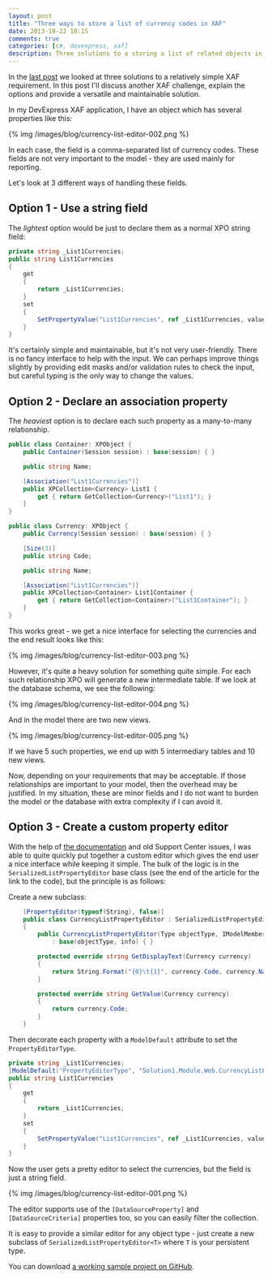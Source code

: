 ```yaml
---
layout: post
title: "Three ways to store a list of currency codes in XAF"
date: 2013-10-22 18:15
comments: true
categories: [c#, devexpress, xaf]
description: Three solutions to a storing a list of related objects in DevExpress XAF.
---
```

In the [last post](/the-ugly-the-heavy-and-the-good) we looked at three solutions to a relatively simple XAF requirement. In this post I'll discuss another XAF challenge, explain the options and provide a versatile and maintainable solution.

In my DevExpress XAF application, I have an object which has several properties like this:

{% img /images/blog/currency-list-editor-002.png %}

In each case, the field is a comma-separated list of currency codes. These fields are not very important to the model - they are used mainly for reporting.

Let's look at 3 different ways of handling these fields.

## Option 1 - Use a string field ##

The _lightest_ option would be just to declare them as a normal XPO string field:

```c#
private string _List1Currencies;
public string List1Currencies
{
    get
    {
        return _List1Currencies;
    }
    set
    {
        SetPropertyValue("List1Currencies", ref _List1Currencies, value);
    }
}
```
It's certainly simple and maintainable, but it's not very user-friendly. There is no fancy interface to help with the input.  We can perhaps improve things slightly by providing edit masks and/or validation rules to check the input, but careful typing is the only way to change the values.

## Option 2 - Declare an association property ##

The _heaviest_ option is to declare each such property as a many-to-many relationship.

```c#
public class Container: XPObject {
    public Container(Session session) : base(session) { }

	public string Name;

    [Association("List1Currencies")]
    public XPCollection<Currency> List1 { 
        get { return GetCollection<Currency>("List1"); }
    }
}

public class Currency: XPObject {
    public Currency(Session session) : base(session) { }

    [Size(3)]
    public string Code;

	public string Name;

    [Association("List1Currencies")]
    public XPCollection<Container> List1Container { 
        get { return GetCollection<Container>("List1Container"); }
    }
}
```

This works great - we get a nice interface for selecting the currencies and the end result looks like this:

{% img /images/blog/currency-list-editor-003.png %}

However, it's quite a heavy solution for something quite simple. For each such relationship XPO will generate a new intermediate table. If we look at the database schema, we see the following:

{% img /images/blog/currency-list-editor-004.png %}

And in the model there are two new views.

{% img /images/blog/currency-list-editor-005.png %}

If we have 5 such properties, we end up with 5 intermediary tables and 10 new views.

Now, depending on your requirements that may be acceptable. If those relationships are important to your model, then the overhead may be justified. In my situation, these are minor fields and I do not want to burden the model or the database with extra complexity if I can avoid it.

## Option 3 - Create a custom property editor ##

With the help of [the documentation](http://documentation.devexpress.com/xaf/CustomDocument3097.aspx) and old Support Center issues, I was able to quite quickly put together a custom editor which gives the end user a nice interface while keeping it simple. The bulk of the logic is in the `SerializedListPropertyEditor` base class (see the end of the article for the link to the code), but the principle is as follows:

Create a new subclass:

```c#
    [PropertyEditor(typeof(String), false)]
    public class CurrencyListPropertyEditor : SerializedListPropertyEditor<Currency>
    {
        public CurrencyListPropertyEditor(Type objectType, IModelMemberViewItem info)
            : base(objectType, info) { }

        protected override string GetDisplayText(Currency currency)
        {
            return String.Format("{0}\t{1}", currency.Code, currency.Name);
        }

        protected override string GetValue(Currency currency)
        {
            return currency.Code;
        }
    }
```

Then decorate each property with a `ModelDefault` attribute to set the `PropertyEditorType`.

```c#
private string _List1Currencies;
[ModelDefault("PropertyEditorType", "Solution1.Module.Web.CurrencyListPropertyEditor")]
public string List1Currencies
{
    get
    {
        return _List1Currencies;
    }
    set
    {
        SetPropertyValue("List1Currencies", ref _List1Currencies, value);
    }
}
```

Now the user gets a pretty editor to select the currencies, but the field is just a string field.

{% img /images/blog/currency-list-editor-001.png %}

The editor supports use of the `[DataSourceProperty]` and `[DataSourceCriteria]` properties too, so you can easily filter the collection.

It is easy to provide a similar editor for any object type - just create a new subclass of `SerializedListPropertyEditor<T>` where `T` is your persistent type.

You can download [a working sample project on GitHub](https://github.com/ZeroSharp/Xaf_CurrencyListPropertyEditor).